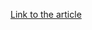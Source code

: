 [Link to the article](https://cybersecuritynews.com/apt41-hackers-using-google-calendar-for-malware/)
